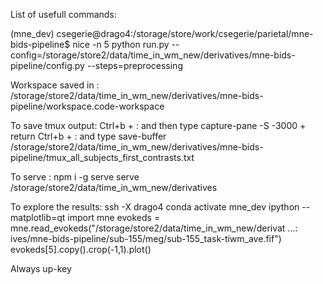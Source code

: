 List of usefull commands:



(mne_dev) csegerie@drago4:/storage/store/work/csegerie/parietal/mne-bids-pipeline$ nice -n 5 python run.py --config=/storage/store2/data/time_in_wm_new/derivatives/mne-bids-pipeline/config.py --steps=preprocessing

Workspace saved in :
/storage/store2/data/time_in_wm_new/derivatives/mne-bids-pipeline/workspace.code-workspace

To save tmux output:
Ctrl+b + : and then type capture-pane -S -3000 + return
Ctrl+b + : and type save-buffer /storage/store2/data/time_in_wm_new/derivatives/mne-bids-pipeline/tmux_all_subjects_first_contrasts.txt

To serve : npm i -g serve
serve /storage/store2/data/time_in_wm_new/derivatives


To explore the results:
ssh -X drago4
conda activate mne_dev
ipython --matplotlib=qt
import mne
evokeds = mne.read_evokeds("/storage/store2/data/time_in_wm_new/derivat
   ...: ives/mne-bids-pipeline/sub-155/meg/sub-155_task-tiwm_ave.fif")
evokeds[5].copy().crop(-1,1).plot()


Always up-key


